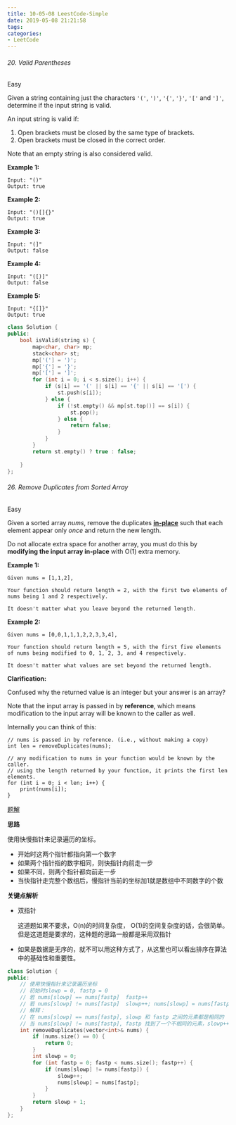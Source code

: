 ```yaml
---
title: 10-05-08 LeestCode-Simple
date: 2019-05-08 21:21:58
tags:
categories:
- LeetCode
---
```




###### 20. Valid Parentheses

Easy

Given a string containing just the characters `'('`, `')'`, `'{'`, `'}'`, `'['` and `']'`, determine if the input string is valid.

An input string is valid if:

1. Open brackets must be closed by the same type of brackets.
2. Open brackets must be closed in the correct order.

Note that an empty string is also considered valid.

**Example 1:**

```
Input: "()"
Output: true
```

**Example 2:**

```
Input: "()[]{}"
Output: true
```

**Example 3:**

```
Input: "(]"
Output: false
```

**Example 4:**

```
Input: "([)]"
Output: false
```

**Example 5:**

```
Input: "{[]}"
Output: true
```



```c++
class Solution {
public:
    bool isValid(string s) {
        map<char, char> mp;
        stack<char> st;
        mp['('] = ')';
        mp['{'] = '}';
        mp['['] = ']';
        for (int i = 0; i < s.size(); i++) {
            if (s[i] == '(' || s[i] == '{' || s[i] == '[') {
                st.push(s[i]);
            } else {
                if (!st.empty() && mp[st.top()] == s[i]) {
                    st.pop();
                } else {
                    return false;
                }
            }
        }
        return st.empty() ? true : false;
        
    }
};
```



###### 26. Remove Duplicates from Sorted Array

Easy

Given a sorted array *nums*, remove the duplicates [**in-place**](https://en.wikipedia.org/wiki/In-place_algorithm) such that each element appear only *once* and return the new length.

Do not allocate extra space for another array, you must do this by **modifying the input array in-place** with O(1) extra memory.

**Example 1:**

```
Given nums = [1,1,2],

Your function should return length = 2, with the first two elements of nums being 1 and 2 respectively.

It doesn't matter what you leave beyond the returned length.
```

**Example 2:**

```
Given nums = [0,0,1,1,1,2,2,3,3,4],

Your function should return length = 5, with the first five elements of nums being modified to 0, 1, 2, 3, and 4 respectively.

It doesn't matter what values are set beyond the returned length.
```

**Clarification:**

Confused why the returned value is an integer but your answer is an array?

Note that the input array is passed in by **reference**, which means modification to the input array will be known to the caller as well.

Internally you can think of this:

```
// nums is passed in by reference. (i.e., without making a copy)
int len = removeDuplicates(nums);

// any modification to nums in your function would be known by the caller.
// using the length returned by your function, it prints the first len elements.
for (int i = 0; i < len; i++) {
    print(nums[i]);
}
```

[题解](https://github.com/azl397985856/leetcode/blob/master/problems/26.remove-duplicates-from-sorted-array.md)

**思路**

使用快慢指针来记录遍历的坐标。

- 开始时这两个指针都指向第一个数字
- 如果两个指针指的数字相同，则快指针向前走一步
- 如果不同，则两个指针都向前走一步
- 当快指针走完整个数组后，慢指针当前的坐标加1就是数组中不同数字的个数



**关键点解析**

- 双指针

  这道题如果不要求，O(n)的时间复杂度， O(1)的空间复杂度的话，会很简单。 但是这道题是要求的，这种题的思路一般都是采用双指针

- 如果是数据是无序的，就不可以用这种方式了，从这里也可以看出排序在算法中的基础性和重要性。

```c++
class Solution {
public:
    // 使用快慢指针来记录遍历坐标
    // 初始时slowp = 0, fastp = 0
    // 若 nums[slowp] == nums[fastp]  fastp++
    // 若 nums[slowp] != nums[fastp]  slowp++; nums[slowp] = nums[fastp]; fastp++
    // 解释：
    // 在 nums[slowp] == nums[fastp], slowp 和 fastp 之间的元素都是相同的
    // 当 nums[slowp] != nums[fastp], fastp 找到了一个不相同的元素，slowp++,用nums[fastp] 去覆盖 nums[slowp]
    int removeDuplicates(vector<int>& nums) {
        if (nums.size() == 0) {
            return 0;
        }
        int slowp = 0;
        for (int fastp = 0; fastp < nums.size(); fastp++) {
            if (nums[slowp] != nums[fastp]) {
                slowp++;
                nums[slowp] = nums[fastp];
            }
        }
        return slowp + 1;
    }
};
```

